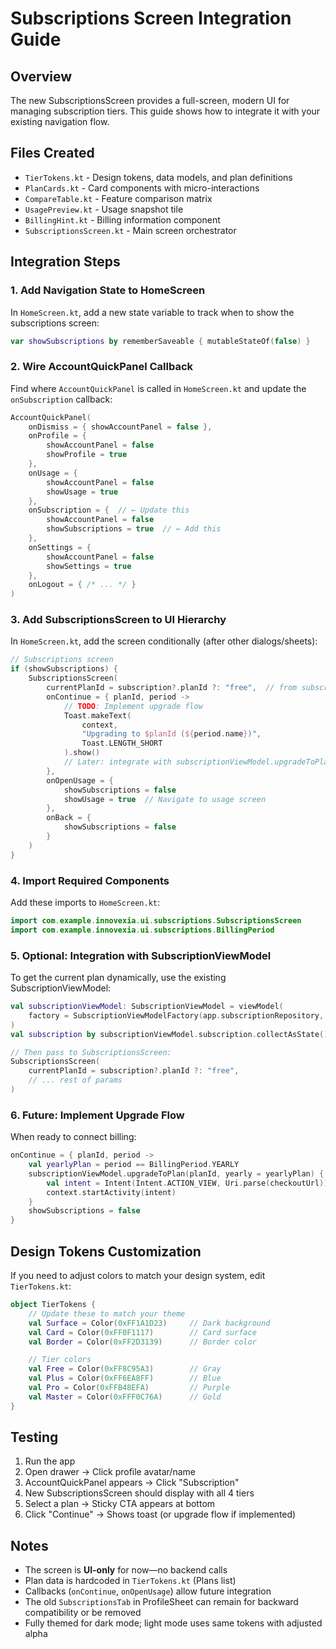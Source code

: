 # Subscriptions Screen Integration Guide

## Overview
The new SubscriptionsScreen provides a full-screen, modern UI for managing subscription tiers. This guide shows how to integrate it with your existing navigation flow.

## Files Created
- `TierTokens.kt` - Design tokens, data models, and plan definitions
- `PlanCards.kt` - Card components with micro-interactions
- `CompareTable.kt` - Feature comparison matrix
- `UsagePreview.kt` - Usage snapshot tile
- `BillingHint.kt` - Billing information component
- `SubscriptionsScreen.kt` - Main screen orchestrator

## Integration Steps

### 1. Add Navigation State to HomeScreen

In `HomeScreen.kt`, add a new state variable to track when to show the subscriptions screen:

```kotlin
var showSubscriptions by rememberSaveable { mutableStateOf(false) }
```

### 2. Wire AccountQuickPanel Callback

Find where `AccountQuickPanel` is called in `HomeScreen.kt` and update the `onSubscription` callback:

```kotlin
AccountQuickPanel(
    onDismiss = { showAccountPanel = false },
    onProfile = {
        showAccountPanel = false
        showProfile = true
    },
    onUsage = {
        showAccountPanel = false
        showUsage = true
    },
    onSubscription = {  // ← Update this
        showAccountPanel = false
        showSubscriptions = true  // ← Add this
    },
    onSettings = {
        showAccountPanel = false
        showSettings = true
    },
    onLogout = { /* ... */ }
)
```

### 3. Add SubscriptionsScreen to UI Hierarchy

In `HomeScreen.kt`, add the screen conditionally (after other dialogs/sheets):

```kotlin
// Subscriptions screen
if (showSubscriptions) {
    SubscriptionsScreen(
        currentPlanId = subscription?.planId ?: "free",  // from subscriptionViewModel
        onContinue = { planId, period ->
            // TODO: Implement upgrade flow
            Toast.makeText(
                context,
                "Upgrading to $planId (${period.name})",
                Toast.LENGTH_SHORT
            ).show()
            // Later: integrate with subscriptionViewModel.upgradeToPlan()
        },
        onOpenUsage = {
            showSubscriptions = false
            showUsage = true  // Navigate to usage screen
        },
        onBack = {
            showSubscriptions = false
        }
    )
}
```

### 4. Import Required Components

Add these imports to `HomeScreen.kt`:

```kotlin
import com.example.innovexia.ui.subscriptions.SubscriptionsScreen
import com.example.innovexia.ui.subscriptions.BillingPeriod
```

### 5. Optional: Integration with SubscriptionViewModel

To get the current plan dynamically, use the existing SubscriptionViewModel:

```kotlin
val subscriptionViewModel: SubscriptionViewModel = viewModel(
    factory = SubscriptionViewModelFactory(app.subscriptionRepository, app.usageRepository)
)
val subscription by subscriptionViewModel.subscription.collectAsState()

// Then pass to SubscriptionsScreen:
SubscriptionsScreen(
    currentPlanId = subscription?.planId ?: "free",
    // ... rest of params
)
```

### 6. Future: Implement Upgrade Flow

When ready to connect billing:

```kotlin
onContinue = { planId, period ->
    val yearlyPlan = period == BillingPeriod.YEARLY
    subscriptionViewModel.upgradeToPlan(planId, yearly = yearlyPlan) { checkoutUrl ->
        val intent = Intent(Intent.ACTION_VIEW, Uri.parse(checkoutUrl))
        context.startActivity(intent)
    }
    showSubscriptions = false
}
```

## Design Tokens Customization

If you need to adjust colors to match your design system, edit `TierTokens.kt`:

```kotlin
object TierTokens {
    // Update these to match your theme
    val Surface = Color(0xFF1A1D23)     // Dark background
    val Card = Color(0xFF0F1117)        // Card surface
    val Border = Color(0xFF2D3139)      // Border color

    // Tier colors
    val Free = Color(0xFF8C95A3)        // Gray
    val Plus = Color(0xFF6EA8FF)        // Blue
    val Pro = Color(0xFFB48EFA)         // Purple
    val Master = Color(0xFFF0C76A)      // Gold
}
```

## Testing

1. Run the app
2. Open drawer → Click profile avatar/name
3. AccountQuickPanel appears → Click "Subscription"
4. New SubscriptionsScreen should display with all 4 tiers
5. Select a plan → Sticky CTA appears at bottom
6. Click "Continue" → Shows toast (or upgrade flow if implemented)

## Notes

- The screen is **UI-only** for now—no backend calls
- Plan data is hardcoded in `TierTokens.kt` (Plans list)
- Callbacks (`onContinue`, `onOpenUsage`) allow future integration
- The old `SubscriptionsTab` in ProfileSheet can remain for backward compatibility or be removed
- Fully themed for dark mode; light mode uses same tokens with adjusted alpha
